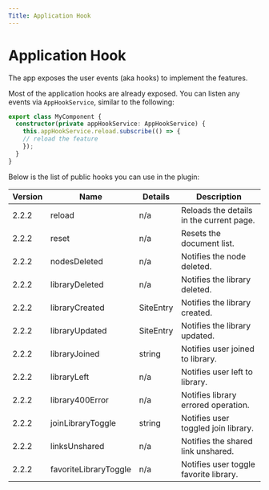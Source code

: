 ```yaml
---
Title: Application Hook
---
```


# Application Hook

The app exposes the user events (aka hooks) to implement the features.

Most of the application hooks are already exposed.
You can listen any events via `AppHookService`, similar to the following:

```ts
export class MyComponent {
  constructor(private appHookService: AppHookService) {
    this.appHookService.reload.subscribe(() => {
    // reload the feature
    });
  }
}
```

Below is the list of public hooks you can use in the plugin:

| Version | Name                   | Details                                      | Description                                                                        |
| ------- | ---------------------- | ---------------------------------------------| -----------------------------------------------------------------------------------|
| 2.2.2   | reload                 | n/a                                          | Reloads the details in the current page.                                           |
| 2.2.2   | reset                  | n/a                                          | Resets the document list.                                                          |
| 2.2.2   | nodesDeleted           | n/a                                          | Notifies the node deleted.                                                         |
| 2.2.2   | libraryDeleted         | n/a                                          | Notifies the library deleted.                                                      |
| 2.2.2   | libraryCreated         | SiteEntry                                    | Notifies the library created.                                                      |
| 2.2.2   | libraryUpdated         | SiteEntry                                    | Notifies the library updated.                                                      |
| 2.2.2   | libraryJoined          | string                                       | Notifies user joined to library.                                                   |
| 2.2.2   | libraryLeft            | n/a                                          | Notifies user left to library.                                                     |
| 2.2.2   | library400Error        | n/a                                          | Notifies library errored operation.                                                |
| 2.2.2   | joinLibraryToggle      | string                                       | Notifies user toggled join library.                                                |
| 2.2.2   | linksUnshared          | n/a                                          | Notifies the shared link unshared.                                                 |
| 2.2.2   | favoriteLibraryToggle  | n/a                                          | Notifies user toggle favorite library.                                             |

